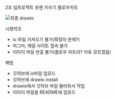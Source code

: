 2조 팀프로젝트 읏맨 키우기 플로우차트

![최종 drawio](https://github.com/Jung-YongJin/flow-chart/assets/51854696/e28d415c-2fbe-4761-99f1-212bb77c0152)


시행착오
- io 파일 가져오기 불가(확장자 문제?)
- 피그마, 메일 사이트 접속 불가
- 이미지 파일 반출 불가(플로우 차트라? 이유 모르겠음)

해법
- 깃허브에 io파일 업로드
- 깃허브에 drawio install
- drawio에서 깃허브 파일 불러와서 작업
- 이미지 파일을 README에 업로드
